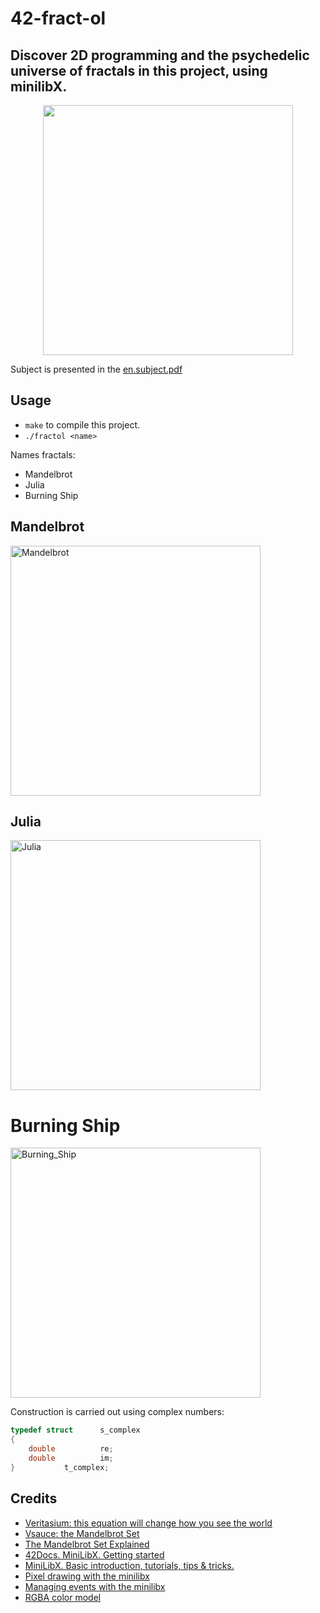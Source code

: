 # 42-fract-ol
## Discover 2D programming and the psychedelic universe of fractals in this project, using minilibX.

<p align="center">
	<img  src="https://user-images.githubusercontent.com/84707645/132736988-dbdd08fe-eef1-4c0d-8e70-c6401aab27c6.gif" width="400" height="400" /> 
</p>

Subject is presented in the [en.subject.pdf](https://github.com/lavrenovamaria/42-fract-ol/files/7128672/en.subject.pdf)


## Usage 

* `make` to compile this project.  
* `./fractol <name>`  
  
Names fractals:
 - Mandelbrot  
 - Julia  
 - Burning Ship  

## Mandelbrot

<img width="400" alt="Mandelbrot" src="https://hsto.org/getpro/habr/post_images/54d/995/30a/54d99530ad6812e953f08198805c5020.jpg">

## Julia

<img width="400" alt="Julia" src="https://i.ytimg.com/vi/vf5L2RoqL9k/maxresdefault.jpg">

# Burning Ship

<img width="400" alt="Burning_Ship" src="https://upload.wikimedia.org/wikipedia/commons/2/25/Burning_ship_fractal_entire.png">

Construction is carried out using complex numbers:
```c
typedef struct		s_complex
{
	double			re;
	double			im;
}			t_complex;
```


## Credits 

* [Veritasium: this equation will change how you see the world](https://www.youtube.com/watch?v=ovJcsL7vyrk)
* [Vsauce: the Mandelbrot Set](https://www.youtube.com/watch?v=MwjsO6aniig)
* [The Mandelbrot Set Explained](https://www.youtube.com/watch?v=7MotVcGvFMg)
* [42Docs. MiniLibX. Getting started](https://harm-smits.github.io/42docs/libs/minilibx/getting_started.html)
* [MiniLibX. Basic introduction, tutorials, tips & tricks.](https://gontjarow.github.io/MiniLibX/mlx-tutorial-create-image.html) 
* [Pixel drawing with the minilibx](https://aurelienbrabant.fr/blog/pixel-drawing-with-the-minilibx)
* [Managing events with the minilibx](https://aurelienbrabant.fr/blog/events-with-the-minilibx)
* [RGBA color model](https://en.wikipedia.org/wiki/RGBA_color_model#Representation)
